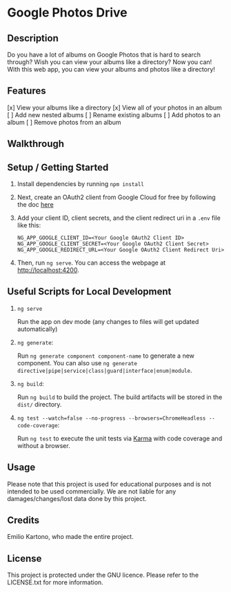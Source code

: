 # Google Photos Drive

## Description

Do you have a lot of albums on Google Photos that is hard to search through? Wish you can view your albums like a directory? Now you can! With this web app, you can view your albums and photos like a directory!

## Features

[x] View your albums like a directory
[x] View all of your photos in an album
[ ] Add new nested albums
[ ] Rename existing albums
[ ] Add photos to an album
[ ] Remove photos from an album

## Walkthrough

## Setup / Getting Started

1. Install dependencies by running `npm install`

2. Next, create an OAuth2 client from Google Cloud for free by following the doc [here]()

3. Add your client ID, client secrets, and the client redirect uri in a `.env` file like this:

    ```.env
    NG_APP_GOOGLE_CLIENT_ID=<Your Google OAuth2 Client ID>
    NG_APP_GOOGLE_CLIENT_SECRET=<Your Google OAuth2 Client Secret>
    NG_APP_GOOGLE_REDIRECT_URL=<Your Google OAuth2 Client Redirect Uri>
    ```

4. Then, run `ng serve`. You can access the webpage at <http://localhost:4200>.

## Useful Scripts for Local Development

1. `ng serve`

    Run the app on dev mode (any changes to files will get updated automatically)

2. `ng generate`:

    Run `ng generate component component-name` to generate a new component. You can also use `ng generate directive|pipe|service|class|guard|interface|enum|module`.

3. `ng build`:

    Run `ng build` to build the project. The build artifacts will be stored in the `dist/` directory.

4. `ng test --watch=false --no-progress --browsers=ChromeHeadless --code-coverage`:

    Run `ng test` to execute the unit tests via [Karma](https://karma-runner.github.io) with code coverage and without a browser.

## Usage

Please note that this project is used for educational purposes and is not intended to be used commercially. We are not liable for any damages/changes/lost data done by this project.

## Credits

Emilio Kartono, who made the entire project.

## License

This project is protected under the GNU licence. Please refer to the LICENSE.txt for more information.
